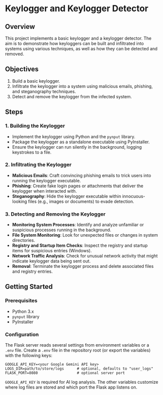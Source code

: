 # Keylogger and Keylogger Detector

## Overview
This project implements a basic keylogger and a keylogger detector. The aim is to demonstrate how keyloggers can be built and infiltrated into systems using various techniques, as well as how they can be detected and removed.

## Objectives
1. Build a basic keylogger.
2. Infiltrate the keylogger into a system using malicious emails, phishing, and steganography techniques.
3. Detect and remove the keylogger from the infected system.

## Steps

### 1. Building the Keylogger
- Implement the keylogger using Python and the `pynput` library.
- Package the keylogger as a standalone executable using PyInstaller.
- Ensure the keylogger can run silently in the background, logging keystrokes to a file.

### 2. Infiltrating the Keylogger
- **Malicious Emails**: Craft convincing phishing emails to trick users into running the keylogger executable.
- **Phishing**: Create fake login pages or attachments that deliver the keylogger when interacted with.
- **Steganography**: Hide the keylogger executable within innocuous-looking files (e.g., images or documents) to evade detection.

### 3. Detecting and Removing the Keylogger
- **Monitoring System Processes**: Identify and analyze unfamiliar or suspicious processes running in the background.
- **File System Monitoring**: Look for unexpected files or changes in system directories.
- **Registry and Startup Item Checks**: Inspect the registry and startup items for suspicious entries (Windows).
- **Network Traffic Analysis**: Check for unusual network activity that might indicate keylogger data being sent out.
- **Removal**: Terminate the keylogger process and delete associated files and registry entries.

## Getting Started
### Prerequisites
- Python 3.x
- `pynput` library
- PyInstaller

### Configuration
The Flask server reads several settings from environment variables or a `.env` file.
Create a `.env` file in the repository root (or export the variables) with the following keys:

```
GOOGLE_API_KEY=<your Google Gemini API key>
LOGS_DIR=path/to/store/logs      # optional, defaults to "user_logs"
FLASK_PORT=8080                  # optional server port
```

`GOOGLE_API_KEY` is required for AI log analysis. The other variables customize
where log files are stored and which port the Flask app listens on.

